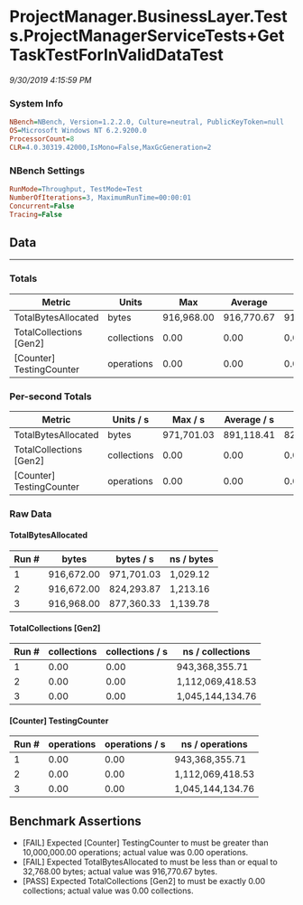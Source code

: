 ﻿# ProjectManager.BusinessLayer.Tests.ProjectManagerServiceTests+GetTaskTestForInValidDataTest
_9/30/2019 4:15:59 PM_
### System Info
```ini
NBench=NBench, Version=1.2.2.0, Culture=neutral, PublicKeyToken=null
OS=Microsoft Windows NT 6.2.9200.0
ProcessorCount=8
CLR=4.0.30319.42000,IsMono=False,MaxGcGeneration=2
```

### NBench Settings
```ini
RunMode=Throughput, TestMode=Test
NumberOfIterations=3, MaximumRunTime=00:00:01
Concurrent=False
Tracing=False
```

## Data
-------------------

### Totals
|          Metric |           Units |             Max |         Average |             Min |          StdDev |
|---------------- |---------------- |---------------- |---------------- |---------------- |---------------- |
|TotalBytesAllocated |           bytes |      916,968.00 |      916,770.67 |      916,672.00 |          170.90 |
|TotalCollections [Gen2] |     collections |            0.00 |            0.00 |            0.00 |            0.00 |
|[Counter] TestingCounter |      operations |            0.00 |            0.00 |            0.00 |            0.00 |

### Per-second Totals
|          Metric |       Units / s |         Max / s |     Average / s |         Min / s |      StdDev / s |
|---------------- |---------------- |---------------- |---------------- |---------------- |---------------- |
|TotalBytesAllocated |           bytes |      971,701.03 |      891,118.41 |      824,293.87 |       74,660.44 |
|TotalCollections [Gen2] |     collections |            0.00 |            0.00 |            0.00 |            0.00 |
|[Counter] TestingCounter |      operations |            0.00 |            0.00 |            0.00 |            0.00 |

### Raw Data
#### TotalBytesAllocated
|           Run # |           bytes |       bytes / s |      ns / bytes |
|---------------- |---------------- |---------------- |---------------- |
|               1 |      916,672.00 |      971,701.03 |        1,029.12 |
|               2 |      916,672.00 |      824,293.87 |        1,213.16 |
|               3 |      916,968.00 |      877,360.33 |        1,139.78 |

#### TotalCollections [Gen2]
|           Run # |     collections | collections / s |ns / collections |
|---------------- |---------------- |---------------- |---------------- |
|               1 |            0.00 |            0.00 |  943,368,355.71 |
|               2 |            0.00 |            0.00 |1,112,069,418.53 |
|               3 |            0.00 |            0.00 |1,045,144,134.76 |

#### [Counter] TestingCounter
|           Run # |      operations |  operations / s | ns / operations |
|---------------- |---------------- |---------------- |---------------- |
|               1 |            0.00 |            0.00 |  943,368,355.71 |
|               2 |            0.00 |            0.00 |1,112,069,418.53 |
|               3 |            0.00 |            0.00 |1,045,144,134.76 |


## Benchmark Assertions

* [FAIL] Expected [Counter] TestingCounter to must be greater than 10,000,000.00 operations; actual value was 0.00 operations.
* [FAIL] Expected TotalBytesAllocated to must be less than or equal to 32,768.00 bytes; actual value was 916,770.67 bytes.
* [PASS] Expected TotalCollections [Gen2] to must be exactly 0.00 collections; actual value was 0.00 collections.

